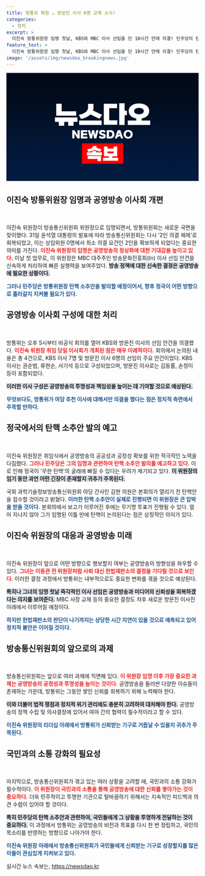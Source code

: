 ```yaml
---
title: 방통위 복원 … 방문진 이사 6명 교체 소식!
categories:
  - 정치
excerpt: >
  이진숙 방통위원장 임명 첫날, KBS와 MBC 이사 선임을 단 10시간 만에 의결! 민주당의 탄핵 발의 예고 속, 공영방송 정상화 논란의 중심에 서게 될 그의 향후 행보는?
feature_text: >
  이진숙 방통위원장 임명 첫날, KBS와 MBC 이사 선임을 단 10시간 만에 의결! 민주당의 탄핵 발의 예고 속, 공영방송 정상화 논란의 중심에 서게 될 그의 향후 행보는?
image: '/assets/img/newsdao_breakingnews.jpg'
---
```


<p><img src="/assets/img/newsdao_breakingnews.jpg" alt="firstkoreanews 속보" /></p>

<h2 data-ke-size="size26">이진숙 방통위원장 임명과 공영방송 이사회 개편</h2>

<p data-ke-size="size16">&nbsp;</p>

<p>이진숙 위원장이 방송통신위원회 위원장으로 임명되면서, 방통위원회는 새로운 국면을 맞이했다. 31일 윤석열 대통령의 발표에 따라 방송통신위원회는 다시 '2인 의결 체제'로 회복되었고, 이는 상임위원 0명에서 최소 의결 요건인 2인을 확보하게 되었다는 중요한 의미를 가진다. <b><span style="color: #ee2323;">이진숙 위원장의 임명은 공영방송의 정상화에 대한 기대감을 높이고 있다.</span></b> 이날 첫 업무로, 이 위원장은 MBC 대주주인 방송문화진흥회(In) 이사 선임 안건을 신속하게 처리하여 빠른 실행력을 보여주었다. <b><span style="background-color: #21538527;">방송 정책에 대한 신속한 결정은 공영방송에 필요한 상황이다.</span></b> </p>

<p><b><span style="color: #1a5490;">그러나 민주당은 방통위원장 탄핵 소추안을 발의할 예정이어서, 향후 정국이 어떤 방향으로 흘러갈지 지켜볼 필요가 있다.</span></b> </p>

<h2 data-ke-size="size26">공영방송 이사회 구성에 대한 처리</h2>

<p data-ke-size="size16">&nbsp;</p>

<p>방통위는 오후 5시부터 비공식 회의를 열어 KBS와 방문진 이사의 선임 안건을 의결했다. <b><span style="color: #ee2323;">이진숙 위원장 취임 당일 이사회가 개최된 점은 매우 이례적이다.</span></b> 회의에서 논의된 내용은 총 4건으로, KBS 이사 7명 및 방문진 이사 6명의 선임이 주요 안건이었다. KBS 이사는 권순범, 류현순, 서기석 등으로 구성되었으며, 방문진 이사로는 김동률, 손정미 등이 포함되었다.</p>

<p><b><span style="background-color: #21538527;">이러한 이사 구성은 공영방송의 투명성과 책임성을 높이는 데 기여할 것으로 예상된다.</span></b></p>

<p><b><span style="color: #1a5490;">무엇보다도, 방통위가 여당 추천 이사에 대해서만 의결을 했다는 점은 정치적 측면에서 주목할 만하다.</span></b></p>

<h2 data-ke-size="size26">정국에서의 탄핵 소추안 발의 예고</h2>

<p data-ke-size="size16">&nbsp;</p>

<p>이진숙 위원장은 취임식에서 공영방송의 공공성과 공정성 확보를 위한 적극적인 노력을 다짐했다. <b><span style="color: #ee2323;">그러나 민주당은 그의 임명과 관련하여 탄핵 소추안 발의를 예고하고 있다.</span></b> 이로 인해 정국이 '무한 탄핵'의 굴레에 빠질 수 있다는 우려가 제기되고 있다. <b><span style="background-color: #21538527;">이 위원장의 임기 동안 과연 어떤 긴장이 존재할지 귀추가 주목된다.</span></b></p>

<p>국회 과학기술정보방송통신위원회 야당 간사인 김현 의원은 본회의가 열리기 전 탄핵안을 접수할 것이라고 밝혔다. <b><span style="color: #1a5490;">이러한 탄핵 소추안이 실제로 진행되면 이 위원장은 큰 압박을 받을 것이다.</span></b> 본회의에서 보고가 이루어진 후에는 무기명 투표가 진행될 수 있다. 얼마 지나지 않아 그가 임명된 이틀 만에 탄핵이 논의된다는 점은 상징적인 의미가 있다. </p>

<h2 data-ke-size="size26">이진숙 위원장의 대응과 공영방송 미래</h2>

<p data-ke-size="size16">&nbsp;</p>

<p>이진숙 위원장이 앞으로 어떤 방향으로 행보할지 여부는 공영방송의 방향성을 좌우할 수 있다. <b><span style="color: #ee2323;">그녀는 이동관 전 위원장처럼 사퇴 대신 헌법재판소의 결정을 기다릴 것으로 보인다.</span></b> 이러한 결정 과정에서 방통위는 내부적으로도 중요한 변화를 겪을 것으로 예상된다.</p>

<p><b><span style="background-color: #21538527;">특히나 그녀의 임명 첫날 즉각적인 이사 선임은 공영방송과 미디어의 신뢰성을 회복하겠다는 의지를 보여준다.</span></b> MBC 사장 교체 등의 중요한 결정도 차후 새로운 방문진 이사진 아래에서 이루어질 예정이다. </p>

<p><b><span style="color: #1a5490;">하지만 헌법재판소의 판단이 나기까지는 상당한 시간 지연이 있을 것으로 예측되고 있어 정치적 불안은 이어질 것이다.</span></b></p>

<h2 data-ke-size="size26">방송통신위원회의 앞으로의 과제</h2>

<p data-ke-size="size16">&nbsp;</p>

<p>방송통신위원회는 앞으로 여러 과제에 직면해 있다. <b><span style="color: #ee2323;">이 위원장 임명 이후 가장 중요한 과제는 공영방송의 공정성과 투명성을 높이는 것이다.</span></b> 공영방송을 둘러싼 다양한 이슈들이 존재하는 가운데, 방통위는 그동안 쌓인 신뢰를 회복하기 위해 노력해야 한다. </p>

<p><b><span style="background-color: #21538527;">이와 더불어 법적 쟁점과 정치적 위기 관리에도 충분히 고려하여 대처해야 한다.</span></b> 공영방송의 정책 수립 및 의사결정에 있어서 여야 간의 협력이 필수적이라고 할 수 있다. </p>

<p><b><span style="color: #1a5490;">이진숙 위원장의 리더십 아래에서 방통위가 신뢰받는 기구로 거듭날 수 있을지 귀추가 주목된다.</span></b></p>

<h2 data-ke-size="size26">국민과의 소통 강화의 필요성</h2>

<p data-ke-size="size16">&nbsp;</p>

<p>마지막으로, 방송통신위원회가 겪고 있는 여러 상황을 고려할 때, 국민과의 소통 강화가 필수적이다. <b><span style="color: #ee2323;">이 위원장이 국민과의 소통을 통해 공영방송에 대한 신뢰를 쌓아가는 것이 중요하다.</span></b> 더욱 민주적이고 투명한 기관으로 탈바꿈하기 위해서는 지속적인 피드백과 의견 수렴이 있어야 할 것이다.</p>

<p><b><span style="background-color: #21538527;">특히 민주당의 탄핵 소추안과 관련하여, 국민들에게 그 상황을 투명하게 전달하는 것이 중요하다.</span></b> 이 과정에서 방통위는 공영방송의 비전과 목표를 다시 한 번 정립하고, 국민의 목소리를 반영하는 방향으로 나아가야 한다.</p>

<p><b><span style="color: #1a5490;">이진숙 위원장 아래에서 방송통신위원회가 국민들에게 신뢰받는 기구로 성장할지를 많은 이들이 관심있게 지켜보고 있다.</span></b> </p>

<p data-ke-size="size16"></p>
실시간 뉴스 속보는, <a href="https://newsdao.kr" rel="dofollow">https://newsdao.kr</a>


